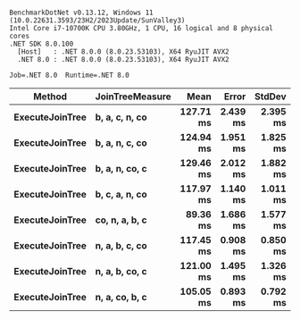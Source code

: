 ```

BenchmarkDotNet v0.13.12, Windows 11 (10.0.22631.3593/23H2/2023Update/SunValley3)
Intel Core i7-10700K CPU 3.80GHz, 1 CPU, 16 logical and 8 physical cores
.NET SDK 8.0.100
  [Host]   : .NET 8.0.0 (8.0.23.53103), X64 RyuJIT AVX2
  .NET 8.0 : .NET 8.0.0 (8.0.23.53103), X64 RyuJIT AVX2

Job=.NET 8.0  Runtime=.NET 8.0  

```
| Method          | JoinTreeMeasure | Mean      | Error    | StdDev   |
|---------------- |---------------- |----------:|---------:|---------:|
| **ExecuteJoinTree** | **b, a, c, n, co**  | **127.71 ms** | **2.439 ms** | **2.395 ms** |
| **ExecuteJoinTree** | **b, a, n, c, co**  | **124.94 ms** | **1.951 ms** | **1.825 ms** |
| **ExecuteJoinTree** | **b, a, n, co, c**  | **129.46 ms** | **2.012 ms** | **1.882 ms** |
| **ExecuteJoinTree** | **b, c, a, n, co**  | **117.97 ms** | **1.140 ms** | **1.011 ms** |
| **ExecuteJoinTree** | **co, n, a, b, c**  |  **89.36 ms** | **1.686 ms** | **1.577 ms** |
| **ExecuteJoinTree** | **n, a, b, c, co**  | **117.45 ms** | **0.908 ms** | **0.850 ms** |
| **ExecuteJoinTree** | **n, a, b, co, c**  | **121.00 ms** | **1.495 ms** | **1.326 ms** |
| **ExecuteJoinTree** | **n, a, co, b, c**  | **105.05 ms** | **0.893 ms** | **0.792 ms** |
